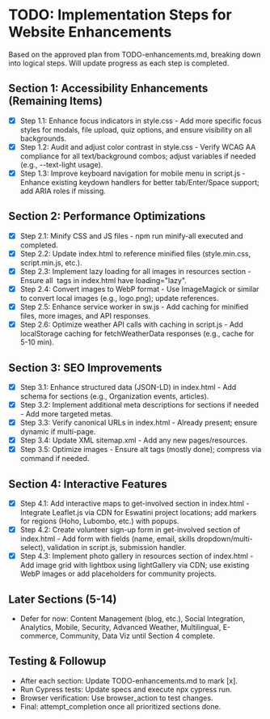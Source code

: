 # TODO: Implementation Steps for Website Enhancements

Based on the approved plan from TODO-enhancements.md, breaking down into logical steps. Will update progress as each step is completed.

## Section 1: Accessibility Enhancements (Remaining Items)
- [x] Step 1.1: Enhance focus indicators in style.css - Add more specific focus styles for modals, file upload, quiz options, and ensure visibility on all backgrounds.
- [x] Step 1.2: Audit and adjust color contrast in style.css - Verify WCAG AA compliance for all text/background combos; adjust variables if needed (e.g., --text-light usage).
- [x] Step 1.3: Improve keyboard navigation for mobile menu in script.js - Enhance existing keydown handlers for better tab/Enter/Space support; add ARIA roles if missing.

## Section 2: Performance Optimizations
- [x] Step 2.1: Minify CSS and JS files - npm run minify-all executed and completed.
- [x] Step 2.2: Update index.html to reference minified files (style.min.css, script.min.js, etc.).
- [x] Step 2.3: Implement lazy loading for all images in resources section - Ensure all <img> tags in index.html have loading="lazy".
- [x] Step 2.4: Convert images to WebP format - Use ImageMagick or similar to convert local images (e.g., logo.png); update references.
- [x] Step 2.5: Enhance service worker in sw.js - Add caching for minified files, more images, and API responses.
- [x] Step 2.6: Optimize weather API calls with caching in script.js - Add localStorage caching for fetchWeatherData responses (e.g., cache for 5-10 min).

## Section 3: SEO Improvements
- [x] Step 3.1: Enhance structured data (JSON-LD) in index.html - Add schema for sections (e.g., Organization events, articles).
- [x] Step 3.2: Implement additional meta descriptions for sections if needed - Add more targeted metas.
- [x] Step 3.3: Verify canonical URLs in index.html - Already present; ensure dynamic if multi-page.
- [x] Step 3.4: Update XML sitemap.xml - Add any new pages/resources.
- [x] Step 3.5: Optimize images - Ensure alt tags (mostly done); compress via command if needed.

## Section 4: Interactive Features
- [x] Step 4.1: Add interactive maps to get-involved section in index.html - Integrate Leaflet.js via CDN for Eswatini project locations; add markers for regions (Hoho, Lubombo, etc.) with popups.
- [x] Step 4.2: Create volunteer sign-up form in get-involved section of index.html - Add form with fields (name, email, skills dropdown/multi-select), validation in script.js, submission handler.
- [x] Step 4.3: Implement photo gallery in resources section of index.html - Add image grid with lightbox using lightGallery via CDN; use existing WebP images or add placeholders for community projects.

## Later Sections (5-14)
- Defer for now: Content Management (blog, etc.), Social Integration, Analytics, Mobile, Security, Advanced Weather, Multilingual, E-commerce, Community, Data Viz until Section 4 complete.

## Testing & Followup
- After each section: Update TODO-enhancements.md to mark [x].
- Run Cypress tests: Update specs and execute npx cypress run.
- Browser verification: Use browser_action to test changes.
- Final: attempt_completion once all prioritized sections done.
